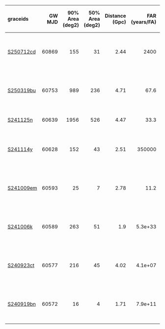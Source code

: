 | graceids                                                          |   GW MJD |   90% Area (deg2) |   50% Area (deg2) |   Distance (Gpc) |   FAR (years/FA) |   Mass (M_sol) | Chirp Mass (left edge)   | gcnids                                                                      |   time |   probability | start                   | cadence                                                                              | comments                       |
|:------------------------------------------------------------------|---------:|------------------:|------------------:|-----------------:|-----------------:|---------------:|:-------------------------|:----------------------------------------------------------------------------|-------:|--------------:|:------------------------|:-------------------------------------------------------------------------------------|:-------------------------------|
| [S250712cd](https://gracedb.ligo.org/superevents/S250712cd/view/) |    60869 |               155 |                31 |             2.44 |       2400       |             88 | 22.0                     | [2025-07-12T14:25:32](https://fritz.science/gcn_events/2025-07-12T14:25:32) |      0 |          1    | 2025-07-12T14:25:32.000 | ['2025.07.19', '2025.07.26', '2025.08.02', '2025.08.09', '2025.08.21', '2025.08.31'] |                                |
| [S250319bu](https://gracedb.ligo.org/superevents/S250319bu/view/) |    60753 |               989 |               236 |             4.71 |         67.6     |            162 |                          | [2025-03-19T06:25:36](https://fritz.science/gcn_events/2025-03-19T06:25:36) |   2220 |          0.9  | 2025-03-20T02:53:29.028 | ['2025.03.27', '2025.04.03', '2025.04.10', '2025.04.17', '2025.04.29', '2025.05.09'] |                                |
| [S241125n](https://gracedb.ligo.org/superevents/S241125n/view/)   |    60639 |              1956 |               526 |             4.47 |         33.3     |            151 |                          | [2024-11-25T01:01:17](https://fritz.science/gcn_events/2024-11-25T01:01:17) |    900 |          0.5  |                         |                                                                                      | Swift/Bat coincident detection |
| [S241114y](https://gracedb.ligo.org/superevents/S241114y/view/)   |    60628 |               152 |                43 |             2.51 |     350000       |             92 |                          | [2024-11-14T02:47:12](https://fritz.science/gcn_events/2024-11-14T02:47:12) |   1140 |          0.86 | 2024-11-15T01:42:44.719 | ['2024.11.22', '2024.11.29', '2024.12.06', '2024.12.13', '2024.12.25', '2025.01.04'] |                                |
| [S241009em](https://gracedb.ligo.org/superevents/S241009em/view/) |    60593 |                25 |                 7 |             2.78 |         11.2     |             93 |                          | [2024-10-09T22:04:56](https://fritz.science/gcn_events/2024-10-09T22:04:56) |    120 |          0.76 | 2024-10-12T09:00:53.912 | ['2024.10.19', '2024.10.26', '2024.11.02', '2024.11.09', '2024.11.21', '2024.12.01'] |                                |
| [S241006k](https://gracedb.ligo.org/superevents/S241006k/view/)   |    60589 |               263 |                51 |             1.9  |          5.3e+33 |             80 |                          | [2024-10-06T01:53:34](https://fritz.science/gcn_events/2024-10-06T01:53:34) |   1260 |          0.91 | 2024-10-06T02:20:20.960 | ['2024.10.13', '2024.10.20', '2024.10.27', '2024.11.03', '2024.11.15', '2024.11.25'] |                                |
| [S240923ct](https://gracedb.ligo.org/superevents/S240923ct/view/) |    60577 |               216 |                45 |             4.02 |          4.1e+07 |            140 |                          | [2024-09-23T20:40:06](https://fritz.science/gcn_events/2024-09-23T20:40:06) |    720 |          0.73 | 2024-09-24T02:36:34.228 | ['2024.10.01', '2024.10.08', '2024.10.15', '2024.10.22', '2024.11.03', '2024.11.13'] |                                |
| [S240919bn](https://gracedb.ligo.org/superevents/S240919bn/view/) |    60572 |                16 |                 4 |             1.71 |          7.9e+11 |             61 |                          | [2024-09-19T06:15:59](https://fritz.science/gcn_events/2024-09-19T06:15:59) |    180 |          0.9  | 2024-09-19T06:21:30.794 | ['2024.09.26', '2024.10.03', '2024.10.10', '2024.10.17', '2024.10.29', '2024.11.08'] |                                |